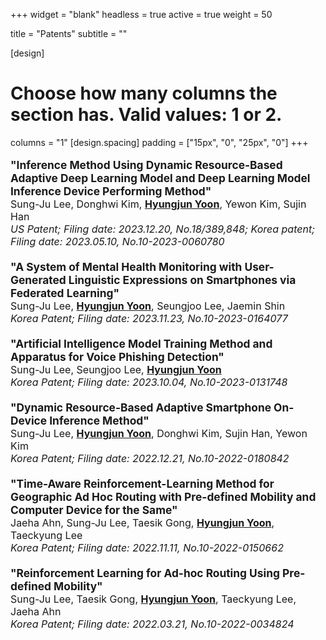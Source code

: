 +++
widget = "blank"
headless = true
active = true
weight = 50

title = "Patents"
subtitle = ""

[design]
  # Choose how many columns the section has. Valid values: 1 or 2.
  columns = "1"
[design.spacing]
  padding = ["15px", "0", "25px", "0"]
+++
<style>
div.patent {
  font-size: 13pt;
  margin-left: 15%;
  margin-right: 15%;
  margin-bottom: 20px;
  width: 70%;
}
p.title {
  font-size: 14pt;
  font-weight: bold;
  margin-bottom: 0;
}
@media only screen and (max-width: 992px) {
div.patent {
  font-size: 12pt;
  margin-left: 0%;
  margin-right: 0%;
  margin-bottom: 20px;
  width: 100%;
}
p.title {
  font-size: 13pt;
  font-weight: bold;
}
}
</style>

<div class="patent">
<p class="title">"Inference Method Using Dynamic Resource-Based Adaptive Deep Learning Model and Deep Learning Model Inference Device Performing Method"</p>
Sung-Ju Lee, Donghwi Kim, <strong style="text-decoration:underline">Hyungjun Yoon</strong>, Yewon Kim, Sujin Han</br>
<i>US Patent; Filing date: 2023.12.20, No.18/389,848; Korea patent; Filing date: 2023.05.10, No.10-2023-0060780</i>
</div>

<div class="patent">
<p class="title">"A System of Mental Health Monitoring with User-Generated Linguistic Expressions on Smartphones via Federated Learning"</p>
Sung-Ju Lee, <strong style="text-decoration:underline">Hyungjun Yoon</strong>, Seungjoo Lee, Jaemin Shin</br>
<i>Korea Patent; Filing date: 2023.11.23, No.10-2023-0164077</i>
</div>

<div class="patent">
<p class="title">"Artificial Intelligence Model Training Method and Apparatus for Voice Phishing Detection"</p>
Sung-Ju Lee, Seungjoo Lee, <strong style="text-decoration:underline">Hyungjun Yoon</strong></br>
<i>Korea Patent; Filing date: 2023.10.04, No.10-2023-0131748</i>
</div>

<div class="patent">
<p class="title">"Dynamic Resource-Based Adaptive Smartphone On-Device Inference Method"</p>
Sung-Ju Lee, <strong style="text-decoration:underline">Hyungjun Yoon</strong>, Donghwi Kim, Sujin Han, Yewon Kim</br>
<i>Korea Patent; Filing date: 2022.12.21, No.10-2022-0180842</i>
</div>

<div class="patent">
<p class="title">"Time-Aware Reinforcement-Learning Method for Geographic Ad Hoc Routing with Pre-defined Mobility and Computer Device for the Same"</p>
Jaeha Ahn, Sung-Ju Lee, Taesik Gong, <strong style="text-decoration:underline">Hyungjun Yoon</strong>, Taeckyung Lee</br>
<i>Korea Patent; Filing date: 2022.11.11, No.10-2022-0150662</i>
</div>

<div class="patent">
<p class="title">"Reinforcement Learning for Ad-hoc Routing Using Pre-defined Mobility"</p>
Sung-Ju Lee, Taesik Gong, <strong style="text-decoration:underline">Hyungjun Yoon</strong>, Taeckyung Lee, Jaeha Ahn</br>
<i>Korea Patent; Filing date: 2022.03.21, No.10-2022-0034824</i>
</div>